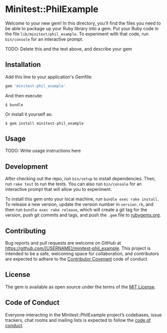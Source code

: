 # Minitest::PhilExample

Welcome to your new gem! In this directory, you'll find the files you need to be able to package up your Ruby library into a gem. Put your Ruby code in the file `lib/minitest/phil_example`. To experiment with that code, run `bin/console` for an interactive prompt.

TODO: Delete this and the text above, and describe your gem

## Installation

Add this line to your application's Gemfile:

```ruby
gem 'minitest-phil_example'
```

And then execute:

    $ bundle

Or install it yourself as:

    $ gem install minitest-phil_example

## Usage

TODO: Write usage instructions here

## Development

After checking out the repo, run `bin/setup` to install dependencies. Then, run `rake test` to run the tests. You can also run `bin/console` for an interactive prompt that will allow you to experiment.

To install this gem onto your local machine, run `bundle exec rake install`. To release a new version, update the version number in `version.rb`, and then run `bundle exec rake release`, which will create a git tag for the version, push git commits and tags, and push the `.gem` file to [rubygems.org](https://rubygems.org).

## Contributing

Bug reports and pull requests are welcome on GitHub at https://github.com/[USERNAME]/minitest-phil_example. This project is intended to be a safe, welcoming space for collaboration, and contributors are expected to adhere to the [Contributor Covenant](http://contributor-covenant.org) code of conduct.

## License

The gem is available as open source under the terms of the [MIT License](https://opensource.org/licenses/MIT).

## Code of Conduct

Everyone interacting in the Minitest::PhilExample project’s codebases, issue trackers, chat rooms and mailing lists is expected to follow the [code of conduct](https://github.com/[USERNAME]/minitest-phil_example/blob/master/CODE_OF_CONDUCT.md).
